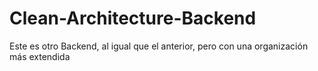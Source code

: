 # Clean-Architecture-Backend
Este es otro Backend, al igual que el anterior, pero con una organización más extendida
